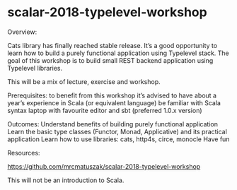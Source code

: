 # scalar-2018-typelevel-workshop

Overview:

Cats library has finally reached stable release. It’s a good opportunity to learn how to build a purely functional application using Typelevel stack.
The goal of this workshop is to build small REST backend application using Typelevel libraries.  

This will be a mix of lecture, exercise and workshop.

Prerequisites:
to benefit from this workshop it’s advised to have about a year’s experience in Scala (or equivalent language)
be familiar with Scala syntax 
laptop with favourite editor and sbt (preferred 1.0.x version)
 
Outcomes:
Understand benefits of building purely functional application
Learn the basic type classes (Functor, Monad, Applicative) and its practical application
Learn how to use libraries: cats, http4s, circe, monocle
Have fun

Resources:

https://github.com/mrcmatuszak/scalar-2018-typelevel-workshop

This will not be an introduction to Scala.
